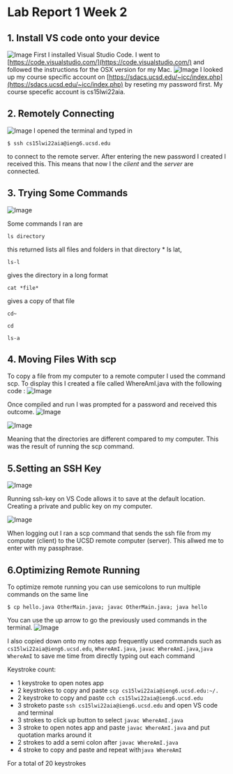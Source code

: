 # Lab Report 1 Week 2
## 1. Install VS code onto your device
![Image](img1.png)
First I installed Visual Studio Code. I went to [https://code.visualstudio.com/](https://code.visualstudio.com/) and followed the instructions for the OSX version for my Mac.
![Image](img2.5.png)
I looked up my course specific account on [https://sdacs.ucsd.edu/~icc/index.php](https://sdacs.ucsd.edu/~icc/index.php) by reseting my password first. My course specefic account is cs15lwi22aia.
## 2. Remotely Connecting
![Image](img2.png)
I opened the terminal and typed in 

`$ ssh cs15lwi22aia@ieng6.ucsd.edu`

to connect to the remote server. After entering the new password I created I received this. This means that now I the *client* and the *server* are connected.
## 3. Trying Some Commands
![Image](img3.png)


Some commands I ran are 


`ls directory`


this returned lists all files and folders in that directory * ls lat,


`ls-l`


gives the directory in a long format


`cat *file*`

 gives a copy of that file

`cd~`

`cd`

`ls-a`


## 4. Moving Files With scp
To copy a file from my computer to a remote computer I used the command scp. To display this I created a file called WhereAmI.java with the following code : 
![Image](WhereAmi.png)

Once compiled and run I was prompted for a password and received this outcome. 
![Image](img5.png)

![Image](img6.png)



Meaning that the directories are different compared to my computer. This was the result of running the scp command.

## 5.Setting an SSH Key
![Image](img8.png)

Running ssh-key on VS Code allows it to save at the default location. Creating a private and public key on my computer.


![Image](img7.png)

When logging out I ran a scp command that sends the ssh file from my computer (client) to the UCSD remote computer (server). This allwed me to enter with my passphrase.

## 6.Optimizing Remote Running
To optimize remote running you can use semicolons to run multiple commands on the same line

`$ cp hello.java OtherMain.java; javac OtherMain.java; java hello
`

You can use the up arrow to go the previously used commands in the terminal.
![Image](img9.png)

I also copied down onto my notes app frequently used commands such as `cs15lwi22aia@ieng6.ucsd.edu`, `WhereAmI.java`, `javac WhereAmI.java`,`java WhereAmI`
to save me time from directly typing out each command

Keystroke count:

* 1 keystroke to open notes app
* 2 keystrokes to copy and paste `scp cs15lwi22aia@ieng6.ucsd.edu:~/.`
* 2 keystroke to copy and paste `cch cs15lwi22aia@ieng6.ucsd.edu`
* 3 stroketo paste `ssh cs15lwi22aia@ieng6.ucsd.edu` and open VS code and terminal
* 3 strokes to click up button to select `javac WhereAmI.java`
* 3 stroke to open notes app and paste `javac WhereAmI.java` and put quotation marks around it
* 2 strokes to add a semi colon after `javac WhereAmI.java`
* 4 stroke to copy and paste and repeat with`java WhereAmI` 

For a total of 20 keystrokes

